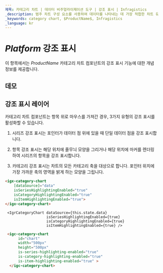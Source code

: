 ```yaml
---
제목: 카테고리 차트 | 데이터 비주얼라이제이션 도구 | 강조 표시 | Infragistics
_description: 범주 차트 구성 요소를 사용하여 데이터를 나타내는 데 가장 적합한 차트 유형을 분석하고 자동으로 선택합니다. 시각화를위한 차트 유형에 대해 알아보십시오.
_keywords: category chart, $ProductName$, Infragistics
_language: kr
---
```

# $Platform$ 강조 표시

이 항목에서는 $ProductName$ 카테고리 차트 컴포넌트의 강조 표시 기능에 대한 개념 정보를 제공합니다.

## 데모

<code-view style="height: 500px"
           data-demos-base-url="{environment:dvDemosBaseUrl}"
           iframe-src="{environment:dvDemosBaseUrl}/charts/category-chart-highlighting"
           github-src="charts/category-chart/highlighting">
</code-view>

<div class="divider--half"></div>


## 강조 표시 레이어

카테고리 차트 컴포넌트는 항목 위로 마우스를 가져간 경우, 3가지 유형의 강조 표시를 활성화할 수 있습니다.

1. 시리즈 강조 표시는 포인터가 데이터 점 위에 있을 때 단일 데이터 점을 강조 표시합니다.

1. 항목 강조 표시는 해당 위치에 줄무늬 모양을 그리거나 해당 위치에 마커를 렌더링하여 시리즈의 항목을 강조 표시합니다.

1. 카테고리 강조 표시는 차트의 모든 카테고리 축을 대상으로 합니다. 포인터 위치에 가장 가까운 축의 영역을 밝게 하는 모양을 그립니다.


```html
<igx-category-chart
    [dataSource]="data"
    isSeriesHighlightingEnabled="true"
    isCategoryHighlightingEnabled="true"
    isItemHighlightingEnabled="true">
</igx-category-chart>
```

```tsx
 <IgrCategoryChart dataSource={this.state.data}
                   isSeriesHighlightingEnabled={true}
                   isCategoryHighlightingEnabled={true}
                   isItemHighlightingEnabled={true} />
```
```html
 <igc-category-chart
      id="chart"
      width="500px"
      height="500px"
      is-series-highlighting-enabled="true"
      is-category-highlighting-enabled="true"
      is-item-highlighting-enabled="true" >
  </igc-category-chart>
```
